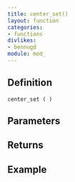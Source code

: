 ```yaml
---
title: center_set()
layout: function
categories:
- functions
divlikes:
- bennugd
module: mod_
---
```


## Definition

    center_set ( )

## Parameters

## Returns

## Example
